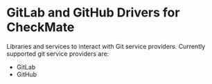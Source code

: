 # GitLab and GitHub Drivers for CheckMate

Libraries and services to interact with Git service providers. Currently supported git service providers are:

- GitLab
- GitHub
